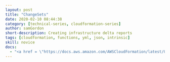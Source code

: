 ```yaml
---
layout: post
title: "ChangeSets"
date: 2020-02-10 08:44:38
category: [technical-series, cloudformation-series]
author: samGordon
short-description: Creating infrastructure delta reports
tags: [cloudformation, functions, yml, json, intrinsic]
skill: novice
docs:
  - "<a href = \"https://docs.aws.amazon.com/AWSCloudFormation/latest/UserGuide/using-cfn-updating-stacks-changesets.html\">AWS docs on {{ page.title }} </a>"
---
```

